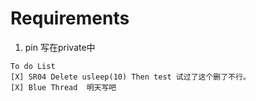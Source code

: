 # Requirements
1. pin 写在private中

~~~text
To do List
[X] SR04 Delete usleep(10) Then test 试过了这个删了不行。
[X] Blue Thread  明天写吧

~~~